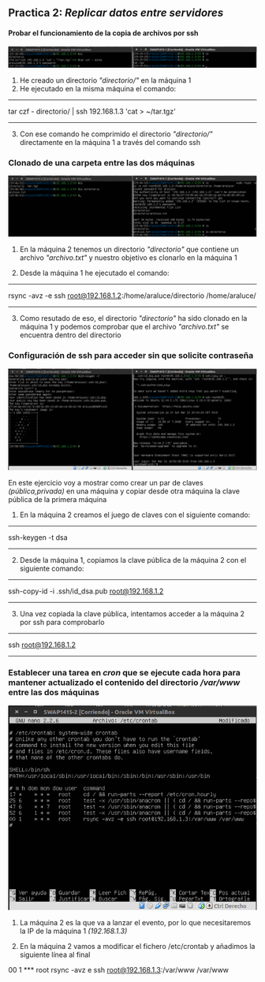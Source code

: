 ## Practica 2: _Replicar datos entre servidores_

#### Probar el funcionamiento de la copia de archivos por ssh

![Ejercicio1](imagenes/2.1.png "Probar el funcionamiento de la copia de archivos por ssh")

1. He creado un directorio _"directorio/"_ en la máquina 1
2. He ejecutado en la misma máquina el comando:

***
tar czf - directorio/ | ssh 192.168.1.3 'cat > ~/tar.tgz'
***

3. Con ese comando he comprimido el directorio _"directorio/"_ directamente en la máquina 1 a través del comando ssh

### Clonado de una carpeta entre las dos máquinas

![Ejercicio2](imagenes/2.2.png "Clonado de una carpeta entre las dos máquinas")

1. En la máquina 2 tenemos un directorio _"directorio"_ que contiene un archivo _"archivo.txt"_ y nuestro objetivo es clonarlo en la máquina 1

2. Desde la máquina 1 he ejecutado el comando:

***
rsync -avz -e ssh root@192.168.1.2:/home/araluce/directorio /home/araluce/
*** 

3. Como resutado de eso, el directorio _"directorio"_ ha sido clonado en la máquina 1 y podemos comprobar que el archivo _"archivo.txt"_ se encuentra dentro del directorio

### Configuración de ssh para acceder sin que solicite contraseña

![Ejercicio3](imagenes/2.3.png "Configuración de ssh para acceder sin que solicite contraseña")

En este ejercicio voy a mostrar como crear un par de claves _(pública,privada)_ en una máquina y copiar desde otra máquina la clave pública de la primera máquina

1. En la máquina 2 creamos el juego de claves con el siguiente comando:

***
ssh-keygen -t dsa
***

2. Desde la máquina 1, copiamos la clave pública de la máquina 2 con el siguiente comando:

***
ssh-copy-id -i .ssh/id_dsa.pub root@192.168.1.2
***

3. Una vez copiada la clave pública, intentamos acceder a la máquina 2 por ssh para comprobarlo

***
ssh root@192.168.1.2
***

### Establecer una tarea en _cron_ que se ejecute cada hora para mantener actualizado el contenido del directorio _/var/www_ entre las dos máquinas

![Ejercicio4](imagenes/2.4.png "stablecer una tarea en _cron_ que se ejecute cada hora para mantener actualizado el contenido del directorio _/var/www_ entre las dos máquinas")

1. La máquina 2 es la que va a lanzar el evento, por lo que necesitaremos la IP de la máquina 1 _(192.168.1.3)_

2. En la máquina 2 vamos a modificar el fichero /etc/crontab y añadimos la siguiente línea al final

00 1 *** root rsync -avz e ssh root@192.168.1.3:/var/www /var/www